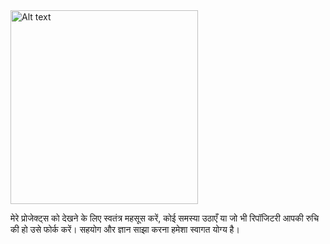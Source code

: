 <img src="https://media1.tenor.com/m/4hDjzVdBZdgAAAAC/fortnite-pink.gif" alt="Alt text" width="300" height="310"/>

मेरे प्रोजेक्ट्स को देखने के लिए स्वतंत्र महसूस करें, कोई समस्या उठाएँ या जो भी रिपॉजिटरी आपकी रुचि की हो उसे फोर्क करें। सहयोग और ज्ञान साझा करना हमेशा स्वागत योग्य है।
